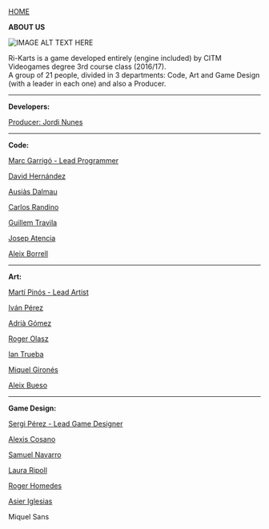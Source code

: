 ﻿[HOME](index.md)

**ABOUT US**

![IMAGE ALT TEXT HERE](http://i.imgur.com/VABALcI.png)

Ri-Karts is a game developed entirely (engine included) by CITM Videogames degree 3rd course class (2016/17).   
A group of 21 people, divided in 3 departments: Code, Art and Game Design (with a leader in each one) and also a Producer.

***

**Developers:**

[Producer: Jordi Nunes](jnunes.md)

***

**Code:**

[Marc Garrigó - Lead Programmer](mgarrigo.md)

[David Hernández](dhernandez.md)

[Ausiàs Dalmau](aDalmau.md)

[Carlos Randino](crandino.md)

[Guillem Travila](gtravila.md)

[Josep Atencia](jatencia.md)

[Aleix Borrell](aborrell.md)

***


**Art:**

[Martí Pinós - Lead Artist](mpinos.md)

[Iván Pérez](iperez.md)

[Adrià Gómez](agomez.md)

[Roger Olasz](rolasz.md)

[Ian Trueba](itrueba.md)

[Miquel Gironés](mgirones.md)

[Aleix Bueso](abueso.md)

***


**Game Design:**

[Sergi Pérez - Lead Game Designer](sperez.md)

[Alexis Cosano](acosano.md)

[Samuel Navarro](snavarro.md)

[Laura Ripoll](lripoll.md)

[Roger Homedes](rhomedes.md)

[Asier Iglesias](aiglesias.md)

Miquel Sans
